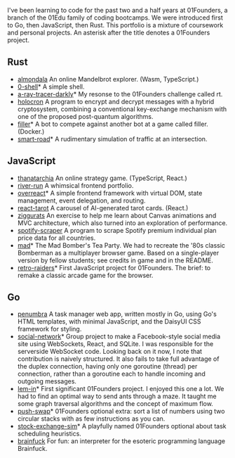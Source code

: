 I've been learning to code for the past two and a half years at 01Founders, a branch of the 01Edu family of coding bootcamps. We were introduced first to Go, then JavaScript, then Rust. This portfolio is a mixture of coursework and personal projects. An asterisk after the title denotes a 01Founders project.

## Rust

- [almondala](https://github.com/pjtunstall/almondala) An online Mandelbrot explorer. (Wasm, TypeScript.)
- [0-shell](https://github.com/pjtunstall/0-shell)* A simple shell.
- [a-ray-tracer-darkly](https://github.com/pjtunstall/a-ray-tracer-darkly)* My resonse to the 01Founders challenge called rt.
- [holocron](https://github.com/pjtunstall/holocron) A program to encrypt and decrypt messages with a hybrid cryptosystem, combining a conventional key-exchange mechanism with one of the proposed post-quantum algorithms.
- [filler](https://github.com/pjtunstall/filler)* A bot to compete against another bot at a game called filler. (Docker.)
- [smart-road](https://github.com/pjtunstall/smart-road)* A rudimentary simulation of traffic at an intersection.

## JavaScript

- [thanatarchia](https://github.com/pjtunstall/thanatarchia) An online strategy game. (TypeScript, React.)
- [river-run](https://github.com/pjtunstall/river-run) A whimsical frontend portfolio.
- [overreact](https://github.com/pjtunstall/overreact)* A simple frontend framework with virtual DOM, state management, event delegation, and routing.
- [react-tarot](https://github.com/pjtunstall/react-tarot) A carousel of AI-generated tarot cards. (React.)
- [ziggurats](https://github.com/pjtunstall/ziggurats) An exercise to help me learn about Canvas animations and MVC architecture, which also turned into an exploration of performance.
- [spotify-scraper](https://github.com/pjtunstall/spotify-scraper) A program to scrape Spotify premium individual plan price data for all countries.
- [mad](https://github.com/pjtunstall/mad)* The Mad Bomber's Tea Party. We had to recreate the '80s classic Bomberman as a multiplayer browser game. Based on a single-player version by fellow students; see credits in game and in the README.
- [retro-raiders](https://github.com/pjtunstall/retro-raiders)* First JavaScript project for 01Founders. The brief: to remake a classic arcade game for the browser.

## Go

- [penumbra](https://github.com/pjtunstall/penumbra) A task manager web app, written mostly in Go, using Go's HTML templates, with minimal JavaScript, and the DaisyUI CSS framework for styling.
- [social-network](https://github.com/pjtunstall/social-network)* Group project to make a Facebook-style social media site using WebSockets, React, and SQLite. I was responsible for the serverside WebSocket code. Looking back on it now, I note that contribution is naively structured. It also fails to take full advantage of the duplex connection, having only one goroutine (thread) per connection, rather than a goroutine each to handle incoming and outgoing messages.
- [lem-in](https://github.com/pjtunstall/lem-in)* First significant 01Founders project. I enjoyed this one a lot. We had to find an optimal way to send ants through a maze. It taught me some graph traversal algorithms and the concept of maximum flow.
- [push-swap](https://github.com/pjtunstall/push-swap)* 01Founders optional extra: sort a list of numbers using two circular stacks with as few instructions as you can.
- [stock-exchange-sim](https://github.com/pjtunstall/stock-exchange-sim)* A playfully named 01Founders optional about task scheduling heuristics.
- [brainfuck](https://github.com/pjtunstall/brainfuck) For fun: an interpreter for the esoteric programming language Brainfuck.
